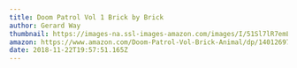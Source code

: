 ```yaml
---
title: Doom Patrol Vol 1 Brick by Brick
author: Gerard Way
thumbnail: https://images-na.ssl-images-amazon.com/images/I/51Sl7lR7emL._SX324_BO1,204,203,200_.jpg
amazon: https://www.amazon.com/Doom-Patrol-Vol-Brick-Animal/dp/1401269796
date: 2018-11-22T19:57:51.165Z
---
```

